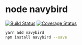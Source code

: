 node navybird
========================

[![Build Status](https://travis-ci.org/orzFly/node-navybird.svg?branch=master)](https://travis-ci.org/orzFly/node-navybird) [![Coverage Status](https://coveralls.io/repos/github/orzFly/node-navybird/badge.svg?branch=master)](https://coveralls.io/github/orzFly/node-navybird?branch=master)

```sh
yarn add navybird
npm install navybird --save
```
